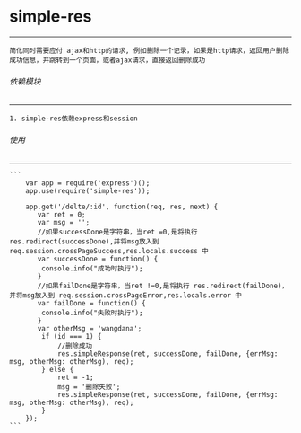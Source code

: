 # simple-res
---
    简化同时需要应付 ajax和http的请求, 例如删除一个记录，如果是http请求，返回用户删除成功信息，并跳转到一个页面，或者ajax请求，直接返回删除成功

###### 依赖模块
---
    1. simple-res依赖express和session

###### 使用
---
    ```
        var app = require('express')();
        app.use(require('simple-res'));

        app.get('/delte/:id', function(req, res, next) {
           var ret = 0;
           var msg = '';
           //如果successDone是字符串，当ret =0,是将执行 res.redirect(successDone),并将msg放入到 req.session.crossPageSuccess,res.locals.success 中
           var successDone = function() {
            console.info("成功时执行");
           }
           //如果failDone是字符串，当ret !=0,是将执行 res.redirect(failDone)，并将msg放入到 req.session.crossPageError,res.locals.error 中
           var failDone = function() {
            console.info("失败时执行");
           }
           var otherMsg = 'wangdana';
            if (id === 1) {
                //删除成功
                res.simpleResponse(ret, successDone, failDone, {errMsg: msg, otherMsg: otherMsg), req);
            } else {
                ret = -1;
                msg = '删除失败';
                res.simpleResponse(ret, successDone, failDone, {errMsg: msg, otherMsg: otherMsg), req);
            }
        });
    ```